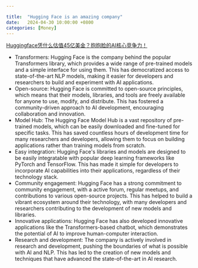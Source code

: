 ```yaml
---

title:  "Hugging Face is an amazing company"
date:   2024-04-30 10:00:00 +0800
categories: [Money]
---
```


[ Huggingface凭什么估值45亿美金？抱抱脸的AI核心竞争力！ ](https://www.youtube.com/watch?v=EWxEmNzedmc)

* Transformers: Hugging Face is the company behind the popular Transformers library, which provides a wide range of pre-trained models and a simple interface for using them. This has democratized access to state-of-the-art NLP models, making it easier for developers and researchers to build and experiment with AI applications.
* Open-source: Hugging Face is committed to open-source principles, which means that their models, libraries, and tools are freely available for anyone to use, modify, and distribute. This has fostered a community-driven approach to AI development, encouraging collaboration and innovation.
* Model Hub: The Hugging Face Model Hub is a vast repository of pre-trained models, which can be easily downloaded and fine-tuned for specific tasks. This has saved countless hours of development time for many researchers and developers, allowing them to focus on building applications rather than training models from scratch.
* Easy integration: Hugging Face's libraries and models are designed to be easily integratable with popular deep learning frameworks like PyTorch and TensorFlow. This has made it simple for developers to incorporate AI capabilities into their applications, regardless of their technology stack.
* Community engagement: Hugging Face has a strong commitment to community engagement, with a active forum, regular meetups, and contributions to various open-source projects. This has helped to build a vibrant ecosystem around their technology, with many developers and researchers contributing to the development of new models and libraries.
* Innovative applications: Hugging Face has also developed innovative applications like the Transformers-based chatbot, which demonstrates the potential of AI to improve human-computer interaction.
* Research and development: The company is actively involved in research and development, pushing the boundaries of what is possible with AI and NLP. This has led to the creation of new models and techniques that have advanced the state-of-the-art in AI research.
